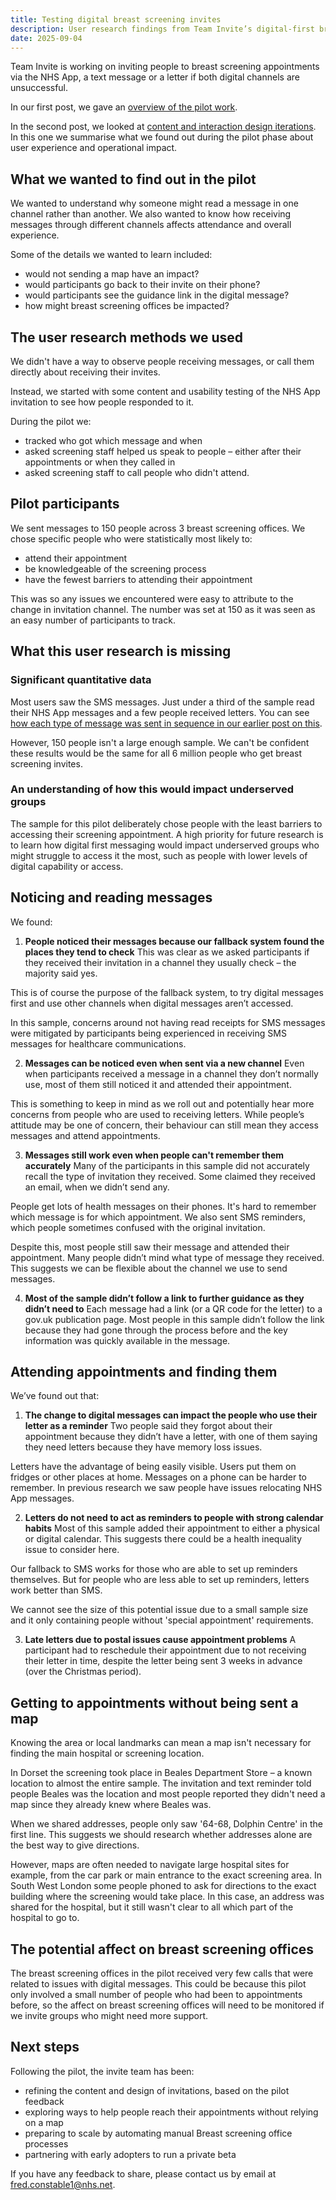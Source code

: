 ```yaml
---
title: Testing digital breast screening invites
description: User research findings from Team Invite’s digital-first breast screening invitations pilot December 2024 – February 2025 
date: 2025-09-04
---
```

Team Invite is working on inviting people to breast screening appointments via the NHS App, a text message or a letter if both digital channels are unsuccessful.

In our first post, we gave an [overview of the pilot work](https://design-history.prevention-services.nhs.uk/screening-invite/2025/06/invite-pilot-overview/). 

In the second post, we looked at [content and interaction design iterations](https://design-history.prevention-services.nhs.uk/screening-invite/2025/08/invite-breast-screening-pilot-design-iterations/). In this one we summarise what we found out during the pilot phase about user experience and operational impact. 


## What we wanted to find out in the pilot

We wanted to understand why someone might read a message in one channel rather than another. We also wanted to know how receiving messages through different channels affects attendance and overall experience.

Some of the details we wanted to learn included:
*	would not sending a map have an impact?
*	would participants go back to their invite on their phone?
*	would participants see the guidance link in the digital message?
*	how might breast screening offices be impacted?

## The user research methods we used

We didn't have a way to observe people receiving messages, or call them directly about receiving their invites.

Instead, we started with some content and usability testing of the NHS App invitation to see how people responded to it.

During the pilot we:
* tracked who got which message and when
* asked screening staff helped us speak to people – either after their appointments or when they called in
* asked screening staff to call people who didn't attend.

## Pilot participants

We sent messages to 150 people across 3 breast screening offices. We chose specific people who were statistically most likely to:
*	attend their appointment
*	be knowledgeable of the screening process
*	have the fewest barriers to attending their appointment

This was so any issues we encountered were easy to attribute to the change in invitation channel. The number was set at 150 as it was seen as an easy number of participants to track.

## What this user research is missing

### Significant quantitative data 
Most users saw the SMS messages. Just under a third of the sample read their NHS App messages and a few people received letters. You can see [how each type of message was sent in sequence in our earlier post on this](https://design-history.prevention-services.nhs.uk/screening-invite/2025/06/invite-pilot-overview/#:~:text=We’re%20using%20NHS%20Notify%20to%20send%20these%20messages%20through%20the%20NHS%20App%2C%20text%20messages%20and%20letters.).

However, 150 people isn't a large enough sample. We can't be confident these results would be the same for all 6 million people who get breast screening invites.

### An understanding of how this would impact underserved groups
The sample for this pilot deliberately chose people with the least barriers to accessing their screening appointment. A high priority for future research is to learn how digital first messaging would impact underserved groups who might struggle to access it the most, such as people with lower levels of digital capability or access. 

## Noticing and reading messages

We found: 

1) **People noticed their messages because our fallback system found the places they tend to check** 
This was clear as we asked participants if they received their invitation in a channel they usually check – the majority said yes.

This is of course the purpose of the fallback system, to try digital messages first and use other channels when digital messages aren’t accessed.

In this sample, concerns around not having read receipts for SMS messages were mitigated by participants being experienced in receiving SMS messages for healthcare communications.

2) **Messages can be noticed even when sent via a new channel**
Even when participants received a message in a channel they don’t normally use, most of them still noticed it and attended their appointment.

This is something to keep in mind as we roll out and potentially hear more concerns from people who are used to receiving letters. While people’s attitude may be one of concern, their behaviour can still mean they access messages and attend appointments.

3) **Messages still work even when people can't remember them accurately**
Many of the participants in this sample did not accurately recall the type of invitation they received. Some claimed they received an email, when we didn’t send any.

People get lots of health messages on their phones. It's hard to remember which message is for which appointment. We also sent SMS reminders, which people sometimes confused with the original invitation.

Despite this, most people still saw their message and attended their appointment. Many people didn’t mind what type of message they received. This suggests we can be flexible about the channel we use to send messages.

4) **Most of the sample didn’t follow a link to further guidance as they didn’t need to**
Each message had a link (or a QR code for the letter) to a gov.uk publication page. Most people in this sample didn’t follow the link because they had gone through the process before and the key information was quickly available in the message.

## Attending appointments and finding them

We’ve found out that:

1)	**The change to digital messages can impact the people who use their letter as a reminder**
 Two people said they forgot about their appointment because they didn’t have a letter, with one of them saying they need letters because they have memory loss issues.

Letters have the advantage of being easily visible. Users put them on fridges or other places at home. Messages on a phone can be harder to remember. In previous research we saw people have issues relocating  NHS App messages.


2)	**Letters do not need to act as reminders to people with strong calendar habits**
Most of this sample added their appointment to either a physical or digital calendar. This suggests there could be a health inequality issue to consider here. 

Our fallback to SMS works for those who are able to set up reminders themselves. But for people who are less able to set up reminders, letters work better than SMS.

We cannot see the size of this potential issue due to a small sample size and it only containing people without 'special appointment' requirements.

3)	**Late letters due to postal issues cause appointment problems**
A participant had to reschedule their appointment due to not receiving their letter in time, despite the letter being sent 3 weeks in advance (over the Christmas period).

## Getting to appointments without being sent a map

Knowing the area or local landmarks can mean a map isn't necessary for finding the main hospital or screening location.

In Dorset the screening took place in Beales Department Store – a known location to almost the entire sample. The invitation and text reminder told people Beales was the location and most people reported they didn't need a map since they already knew where Beales was.

When we shared addresses, people only saw '64-68, Dolphin Centre' in the first line. This suggests we should research whether addresses alone are the best way to give directions.

However, maps are often needed to navigate large hospital sites for example, from the car park or main entrance to the exact screening area. In South West London some people phoned to ask for directions to the exact building where the screening would take place. In this case, an address was shared for the hospital, but it still wasn't clear to all which part of the hospital to go to.

## The potential affect on breast screening offices

The breast screening offices in the pilot received very few calls that were related to issues with digital messages. This could be because this pilot only involved a small number of people who had been to appointments before, so the affect on breast screening offices will need to be monitored if we invite groups who might need more support.

## Next steps

Following the pilot, the invite team has been:
*	refining the content and design of invitations, based on the pilot feedback
*	exploring ways to help people reach their appointments without relying on a map
*	preparing to scale by automating manual Breast screening office processes
*	partnering with early adopters to run a private beta

If you have any feedback to share, please contact us by email at [fred.constable1@nhs.net](mailto:fred.constable1@nhs.net).
